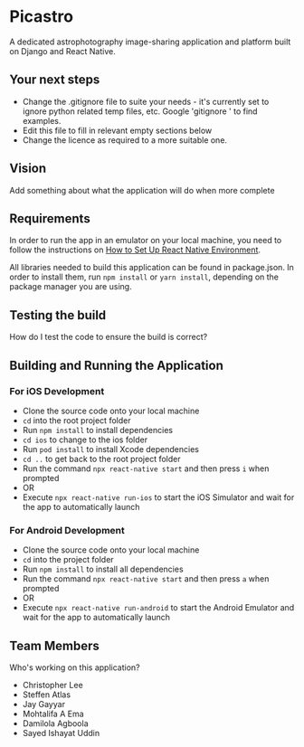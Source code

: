 # Picastro
A dedicated astrophotography image-sharing application and platform built on Django and React Native. 


## Your next steps
* Change the .gitignore file to suite your needs - it's currently set to ignore python related temp files, etc. Google 'gitignore <your language>' to find examples.
* Edit this file to fill in relevant empty sections below
* Change the licence as required to a more suitable one. 


## Vision
 Add something about what the application will do when more complete


## Requirements
In order to run the app in an emulator on your local machine, you need to follow the instructions on [How to Set Up React Native Environment](https://reactnative.dev/docs/environment-setup).

All libraries needed to build this application can be found in package.json. In order to install them, run `npm install` or `yarn install`, depending on the package manager you are using.


## Testing the build
How do I test the code to ensure the build is correct?


## Building and Running the Application
 
### For iOS Development
- Clone the source code onto your local machine
- `cd` into the root project folder
- Run `npm install` to install dependencies
- `cd ios` to change to the ios folder
- Run `pod install` to install Xcode dependencies
- `cd ..` to get back to the root project folder
- Run the command `npx react-native start` and then press `i` when prompted 
- OR
- Execute `npx react-native run-ios` to start the iOS Simulator and wait for the app to automatically launch

### For Android Development
- Clone the source code onto your local machine
- `cd` into the project folder
- Run `npm install` to install all dependencies
- Run the command `npx react-native start` and then press `a` when prompted
- OR
- Execute `npx react-native run-android` to start the Android Emulator and wait for the app to automatically launch

  
## Team Members
 Who's working on this application?
 * Christopher Lee
 * Steffen Atlas
 * Jay Gayyar
 * Mohtalifa A Ema
 * Damilola Agboola
 * Sayed Ishayat Uddin
